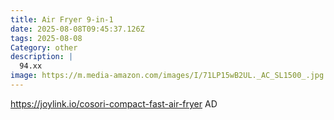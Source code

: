 ```yaml
---
title: Air Fryer 9-in-1
date: 2025-08-08T09:45:37.126Z
tags: 2025-08-08
Category: other
description: |
  94.xx
image: https://m.media-amazon.com/images/I/71LP15wB2UL._AC_SL1500_.jpg
---
```

https://joylink.io/cosori-compact-fast-air-fryer
AD